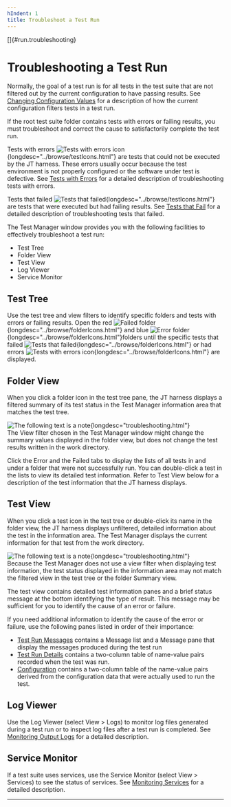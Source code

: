 ```yaml
---
hIndent: 1
title: Troubleshoot a Test Run
---
```


[]{#run.troubleshooting}

# Troubleshooting a Test Run

Normally, the goal of a test run is for all tests in the test suite that are not filtered out by the
current configuration to have passing results. See [Changing Configuration
Values](../confEdit/editConfiguration.html) for a description of how the current configuration
filters tests in a test run.

If the root test suite folder contains tests with errors or failing results, you must troubleshoot
and correct the cause to satisfactorily complete the test run.

Tests with errors ![Tests with errors
icon](../../images/blueTest.gif){longdesc="../browse/testIcons.html"} are tests that could not be
executed by the JT harness. These errors usually occur because the test environment is not properly
configured or the software under test is defective. See [Tests with
Errors](../concepts/troubleshooting.html#troubleshooting.errors) for a detailed description of
troubleshooting tests with errors.

Tests that failed ![Tests that
failed](../../images/redTest.gif){longdesc="../browse/testIcons.html"} are tests that were executed
but had failing results. See [Tests that
Fail](../concepts/troubleshooting.html#troubleshooting.failed) for a detailed description of
troubleshooting tests that failed.

The Test Manager window provides you with the following facilities to effectively troubleshoot a
test run:

-   Test Tree
-   Folder View
-   Test View
-   Log Viewer
-   Service Monitor

## Test Tree

Use the test tree and view filters to identify specific folders and tests with errors or failing
results. Open the red ![Failed
folder](../../images/redFolder.gif){longdesc="../browse/folderIcons.html"} and blue ![Error
folder](../../images/blueFolder.gif){longdesc="../browse/folderIcons.html"}folders until the
specific tests that failed ![Tests that
failed](../../images/redTest.gif){longdesc="../browse/folderIcons.html"} or had errors ![Tests with
errors icon](../../images/blueTest.gif){longdesc="../browse/folderIcons.html"} are displayed.

## Folder View

When you click a folder icon in the test tree pane, the JT harness displays a filtered summary of
its test status in the Test Manager information area that matches the test tree.

![The following text is a note](../../images/hg_note.gif){longdesc="troubleshooting.html"}\
The View filter chosen in the Test Manager window might change the summary values displayed in the
folder view, but does not change the test results written in the work directory.

Click the Error and the Failed tabs to display the lists of all tests in and under a folder that
were not successfully run. You can double-click a test in the lists to view its detailed test
information. Refer to Test View below for a description of the test information that the JT harness
displays.

## Test View

When you click a test icon in the test tree or double-click its name in the folder view, the JT
harness displays unfiltered, detailed information about the test in the information area. The Test
Manager displays the current information for that test from the work directory.

![The following text is a note](../../images/hg_note.gif){longdesc="troubleshooting.html"}\
Because the Test Manager does not use a view filter when displaying test information, the test
status displayed in the information area may not match the filtered view in the test tree or the
folder Summary view.

The test view contains detailed test information panes and a brief status message at the bottom
identifying the type of result. This message may be sufficient for you to identify the cause of an
error or failure.

If you need additional information to identify the cause of the error or failure, use the following
panes listed in order of their importance:

-   [Test Run Messages](../browse/messagesTab.html) contains a Message list and a Message pane that
    display the messages produced during the test run
-   [Test Run Details](../browse/detailsTab.html) contains a two-column table of name-value pairs
    recorded when the test was run.
-   [Configuration](../browse/configurationTab.html) contains a two-column table of the name-value
    pairs derived from the configuration data that were actually used to run the test.

## Log Viewer

Use the Log Viewer (select View \> Logs) to monitor log files generated during a test run or to
inspect log files after a test run is completed. See [Monitoring Output Logs](../run/logViewer.html)
for a detailed description.

## Service Monitor

If a test suite uses services, use the Service Monitor (select View \> Services) to see the status
of services. See [Monitoring Services](../run/svcViewer.html) for a detailed description.

----------------------------------------------------------------------------------------------------


